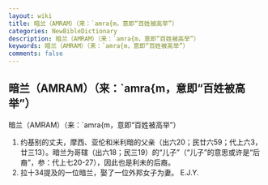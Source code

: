 ```yaml
---
layout: wiki
title: 暗兰（AMRAM）（来：`amra{m，意即“百姓被高举”）
categories: NewBibleDictionary
description: 暗兰（AMRAM）（来：`amra{m，意即“百姓被高举”）
keywords: 暗兰（AMRAM）（来：`amra{m，意即“百姓被高举”）
comments: false
---
```


## 暗兰（AMRAM）（来：`amra{m，意即“百姓被高举”）



暗兰（AMRAM）（来：`amra{m，意即“百姓被高举”）
1. 约基别的丈夫，摩西、亚伦和米利暗的父亲（出六20；民廿六59；代上六3，廿三13）。暗兰为哥辖（出六18；民三19）的“儿子”（“儿子”的意思或许是“后裔”，参：代上七20-27），因此也是利未的后裔。
2. 拉十34提及的一位暗兰，娶了一位外邦女子为妻。
E.J.Y.



